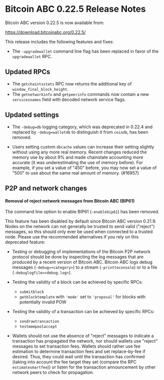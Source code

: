 # Bitcoin ABC 0.22.5 Release Notes

Bitcoin ABC version 0.22.5 is now available from:

  <https://download.bitcoinabc.org/0.22.5/>

This release includes the following features and fixes:
- The `-upgradewallet` command line flag has been replaced in favor of the `upgradewallet` RPC.

Updated RPCs
------------

- The `getchaintxstats` RPC now returns the additional key of
  `window_final_block_height`.
- The `getnetworkinfo` and `getpeerinfo` commands now contain
  a new `servicesnames` field with decoded network service flags.

Updated settings
----------------

- The `-debug=db` logging category, which was deprecated in 0.22.4 and replaced by
  `-debug=walletdb` to distinguish it from `coindb`, has been removed.

- Users setting custom `dbcache` values can increase their setting slightly
  without using any more real memory. Recent changes reduced the memory use
  by about 9% and made chainstate accounting more accurate (it was underestimating
  the use of memory before).  For example, if you set a value of "450" before, you
  may now set a value of "500" to use about the same real amount of memory. (#16957)

P2P and network changes
-----------------------

#### Removal of reject network messages from Bitcoin ABC (BIP61)

The command line option to enable BIP61 (`-enablebip61`) has been removed.

This feature has been disabled by default since Bitcoin ABC version 0.21.9.
Nodes on the network can not generally be trusted to send valid ("reject")
messages, so this should only ever be used when connected to a trusted node.
Please use the recommended alternatives if you rely on this deprecated feature:

* Testing or debugging of implementations of the Bitcoin P2P network protocol
  should be done by inspecting the log messages that are produced by a recent
  version of Bitcoin ABC. Bitcoin ABC logs debug messages
  (`-debug=<category>`) to a stream (`-printtoconsole`) or to a file
  (`-debuglogfile=<debug.log>`).

* Testing the validity of a block can be achieved by specific RPCs:
  - `submitblock`
  - `getblocktemplate` with `'mode'` set to `'proposal'` for blocks with
    potentially invalid POW

* Testing the validity of a transaction can be achieved by specific RPCs:
  - `sendrawtransaction`
  - `testmempoolaccept`

* Wallets should not use the absence of "reject" messages to indicate a
  transaction has propagated the network, nor should wallets use "reject"
  messages to set transaction fees. Wallets should rather use fee estimation
  to determine transaction fees and set replace-by-fee if desired. Thus, they
  could wait until the transaction has confirmed (taking into account the fee
  target they set (compare the RPC `estimatesmartfee`)) or listen for the
  transaction announcement by other network peers to check for propagation.
